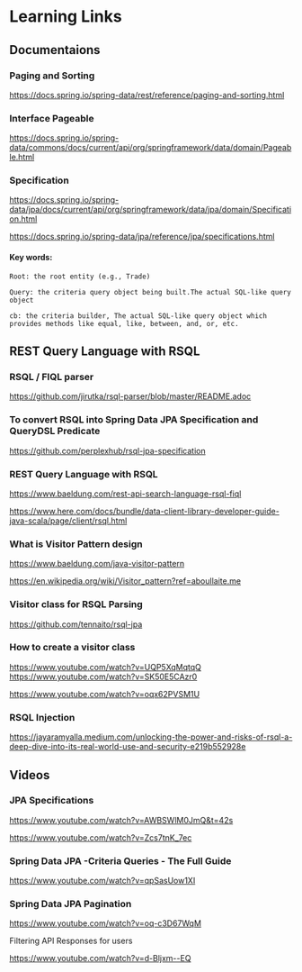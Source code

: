 # Learning Links

## Documentaions

### Paging and Sorting

https://docs.spring.io/spring-data/rest/reference/paging-and-sorting.html

### Interface Pageable

https://docs.spring.io/spring-data/commons/docs/current/api/org/springframework/data/domain/Pageable.html

### Specification

https://docs.spring.io/spring-data/jpa/docs/current/api/org/springframework/data/jpa/domain/Specification.html

https://docs.spring.io/spring-data/jpa/reference/jpa/specifications.html

#### Key words:

    Root: the root entity (e.g., Trade)

    Query: the criteria query object being built.The actual SQL-like query object

    cb: the criteria builder, The actual SQL-like query object which provides methods like equal, like, between, and, or, etc.

## REST Query Language with RSQL

### RSQL / FIQL parser

https://github.com/jirutka/rsql-parser/blob/master/README.adoc

### To convert RSQL into Spring Data JPA Specification and QueryDSL Predicate

https://github.com/perplexhub/rsql-jpa-specification

### REST Query Language with RSQL

https://www.baeldung.com/rest-api-search-language-rsql-fiql

https://www.here.com/docs/bundle/data-client-library-developer-guide-java-scala/page/client/rsql.html

### What is Visitor Pattern design

https://www.baeldung.com/java-visitor-pattern

https://en.wikipedia.org/wiki/Visitor_pattern?ref=aboullaite.me

### Visitor class for RSQL Parsing

https://github.com/tennaito/rsql-jpa

### How to create a visitor class

https://www.youtube.com/watch?v=UQP5XqMqtqQ
https://www.youtube.com/watch?v=SK50E5CAzr0

https://www.youtube.com/watch?v=oqx62PVSM1U

### RSQL Injection

https://jayaramyalla.medium.com/unlocking-the-power-and-risks-of-rsql-a-deep-dive-into-its-real-world-use-and-security-e219b552928e

## Videos

### JPA Specifications

https://www.youtube.com/watch?v=AWBSWlM0JmQ&t=42s

https://www.youtube.com/watch?v=Zcs7tnK_7ec

### Spring Data JPA -Criteria Queries - The Full Guide

https://www.youtube.com/watch?v=qpSasUow1XI

### Spring Data JPA Pagination

https://www.youtube.com/watch?v=oq-c3D67WqM

Filtering API Responses for users

https://www.youtube.com/watch?v=d-Bljxm--EQ
